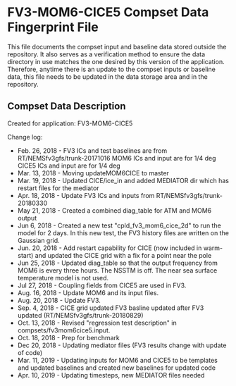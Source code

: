 FV3-MOM6-CICE5 Compset Data Fingerprint File
=============================================

This file documents the compset input and baseline data stored
outside the repository.  It also serves as a verification method 
to ensure the data directory in use matches the one desired by 
this version of the application. Therefore, anytime there is an 
update to the compset inputs or baseline data, this file needs 
to be updated in the data storage area and in the repository.  


Compset Data Description
--------------------------------

Created for application: FV3-MOM6-CICE5

Change log:

* Feb. 26, 2018 - FV3 ICs and test baselines are from RT/NEMSfv3gfs/trunk-20171016
                  MOM6 ICs and input are for 1/4 deg
                  CICE5 ICs and input are for 1/4 deg
* Mar. 13, 2018 - Moving updateMOM6CICE to master 
* Mar. 19, 2018 - Updated CICE/ice_in and added MEDIATOR dir which has restart files
                  for the mediator
* Apr. 18, 2018 - Update FV3 ICs and inputs from RT/NEMSfv3gfs/trunk-20180330
* May  21, 2018 - Created a combined diag_table for ATM and MOM6 output
* Jun  6,  2018 - Created a new test "cpld_fv3_mom6_cice_2d" to run the model for 2 days. 
                  In this new test, the FV3 history files are written on the Gaussian grid.
* Jun. 20, 2018 - Add restart capability for CICE (now included in warm-start) and
                  updated the CICE grid with a fix for a point near the pole
* Jun  25, 2018 - Updated diag_table so that the output frequency from MOM6 is every three hours. 
                  The NSSTM is off. The near sea surface temperature model is not used.
* Jul  27, 2018 - Coupling fields from CICE5 are used in FV3.
* Aug. 16, 2018 - Update MOM6 and its input files.
* Aug. 20, 2018 - Update FV3.
* Sep.  4, 2018 - CICE grid updated FV3 basline updated after FV3 updated (RT/NEMSfv3gfs/trunk-20180829)
* Oct. 13, 2018 - Revised "regression test description" in compsets/fv3mom6cice5.input.
* Oct. 18, 2018 - Prep for benchmark
* Dec  20, 2018 - Updating mediator files (FV3 results change with update of code) 
* Mar. 11, 2019 - Updating inputs for MOM6 and CICE5 to be templates and updated baselines
                  and created new baselines for updated code
* Apr. 10, 2019 - Updating timesteps, new MEDIATOR files needed
